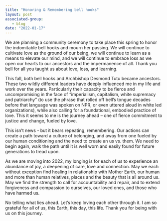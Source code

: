 ```yaml
---
title: "Honoring & Remembering bell hooks"
layout: post
associated-group:
   - blog
date: "2022-01-17"
---
```


We are planning a community ceremony to take place this spring to honor the indomitable bell hooks and mourn her passing. We will continue to cultivate love as the ground of our being, we will continue to learn as a means to elevate our mind, and we will continue to embrace loss as we open our hearts to our ancestors and the impermanence of all. Thank you bell for all you taught us about love, loss, and learning.

This fall, both bell hooks and Archbishop Desmond Tutu became ancestors. These two wildly different leaders have deeply influenced me in my life and work over the years. Particularly their capacity to be fierce and uncompromising in the face of “imperialism, capitalism, white supremacy and patriarchy” (to use the phrase that rolled off bell’s tongue decades before that language was spoken on NPR, or even uttered aloud in white led organizations), while also calling for a foundational, embodied practice of love. This it seems to me is the journey ahead – one of fierce commitment to justice and change, fueled by love.

This isn’t news - but it bears repeating, remembering. Our actions can create a path toward a culture of belonging, and away from one fueled by our human conditioning and the need to create an us vs. them. We need to begin again, walk the path until it is well worn and easily found for future generations to tread upon.

As we are moving into 2022, my longing is for each of us to experience an abundance of joy, a deepening of care, love and connection. May we each without exception find healing in relationship with Mother Earth, our human and more than human relatives, places and the beauty that is all around us. May we find the strength to call for accountability and repair, and to extend forgiveness and compassion to ourselves, our loved ones, and those who have harmed us.

No telling what lies ahead. Let’s keep loving each other through it. I am so grateful for all of us, this Earth, this day, this life. Thank you for being with us on this journey.
